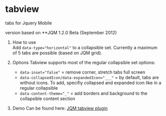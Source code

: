 tabview
=======

tabs for Jquery Mobile 

version based on **JQM 1.2.0 Beta (September 2012)

1. How to use   
Add `data-type="horizontal"` to a collapsible set. Currently a maximum of 5 tabs are possible (based on JQM grid).
  
2. Options
Tabview supports most of the regular collapsible set options:

	- `data-inset="false"` = remove corner, stretch tabs full screen
	- `data-collapsedIcon/data-expandedIcon="___"` = by default, tabs are without icons. To add, specifiy collapsed and expanded icon like in a regular collapsible
	- `data-content-theme="_"` = add borders and background to the collapsible content section

3. Demo
Can be found here:  [JQM tabview plugin](http://www.franckreich.de/jqm/tabview/demo.html)


